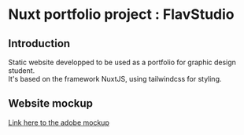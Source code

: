 # Nuxt portfolio project : FlavStudio
 ## Introduction
Static website developped to be used as a portfolio for graphic design student.  
It's based on the framework NuxtJS, using tailwindcss for styling.
## Website mockup
[Link here to the adobe mockup](https://xd.adobe.com/view/9fdd1ae4-9548-4983-b480-e29dee6ed697-ca8e/)